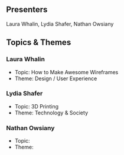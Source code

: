 ## Presenters

Laura Whalin, Lydia Shafer, Nathan Owsiany

## Topics & Themes

### Laura Whalin

* Topic: How to Make Awesome Wireframes
* Theme: Design / User Experience

### Lydia Shafer

* Topic: 3D Printing
* Theme: Technology & Society

### Nathan Owsiany

* Topic:
* Theme:
